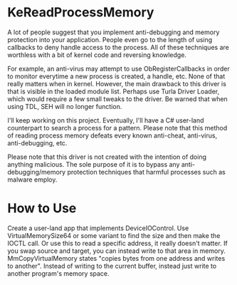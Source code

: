 # KeReadProcessMemory
A lot of people suggest that you implement anti-debugging and memory protection into your application. People even go to the length of using callbacks to deny handle access to the process. All of these techniques are worthless with a bit of kernel code and reversing knowledge.

For example, an anti-virus may attempt to use ObRegisterCallbacks in order to monitor everytime a new process is created, a handle, etc. None of that really matters when in kernel. However, the main drawback to this driver is that is visible in the loaded module list. Perhaps use Turla Driver Loader, which would require a few small tweaks to the driver. Be warned that when using TDL, SEH will no longer function.

I'll keep working on this project. Eventually, I'll have a C# user-land counterpart to search a process for a pattern. Please note that this method of reading process memory defeats every known anti-cheat, anti-virus, anti-debugging, etc.

Please note that this driver is not created with the intention of doing anything malicious. The sole purpose of it is to bypass any anti-debugging/memory protection techniques that harmful processes such as malware employ.

# How to Use
Create a user-land app that implements DeviceIOControl. Use VirtualMemorySize64 or some variant to find the size and then make the IOCTL call. Or use this to read a specific address, it really doesn't matter. If you swap source and target, you can instead write to that area in memory. MmCopyVirtualMemory states "copies bytes from one address and writes to another". Instead of writing to the current buffer, instead just write to another program's memory space.

